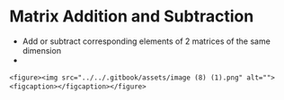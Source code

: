 # Matrix Addition and Subtraction

* Add or subtract corresponding elements of 2 matrices of the same dimension
*

    <figure><img src="../../.gitbook/assets/image (8) (1).png" alt=""><figcaption></figcaption></figure>
